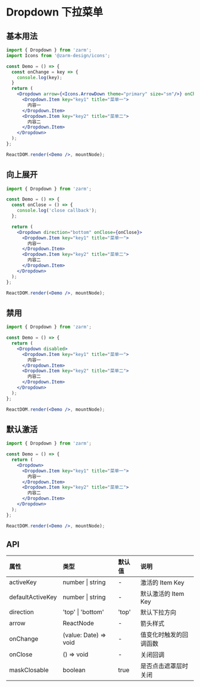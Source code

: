 # Dropdown 下拉菜单

## 基本用法

```jsx
import { Dropdown } from 'zarm';
import Icons from '@zarm-design/icons';

const Demo = () => {
  const onChange = key => {
    console.log(key);
  }
  return (
    <Dropdown arrow={<Icons.ArrowDown theme="primary" size="sm"/>} onChange={onChange}>
      <Dropdown.Item key="key1" title="菜单一">
        内容一
      </Dropdown.Item>
      <Dropdown.Item key="key2" title="菜单二">
        内容二
      </Dropdown.Item>
    </Dropdown>
  );
};

ReactDOM.render(<Demo />, mountNode);
```

## 向上展开

```jsx
import { Dropdown } from 'zarm';

const Demo = () => {
  const onClose = () => {
    console.log('close callback');
  };

  return (
    <Dropdown direction="bottom" onClose={onClose}>
      <Dropdown.Item key="key1" title="菜单一">
        内容一
      </Dropdown.Item>
      <Dropdown.Item key="key2" title="菜单二">
        内容二
      </Dropdown.Item>
    </Dropdown>
  );
};

ReactDOM.render(<Demo />, mountNode);
```

## 禁用

```jsx
import { Dropdown } from 'zarm';

const Demo = () => {
  return (
    <Dropdown disabled>
      <Dropdown.Item key="key1" title="菜单一">
        内容一
      </Dropdown.Item>
      <Dropdown.Item key="key2" title="菜单二">
        内容二
      </Dropdown.Item>
    </Dropdown>
  );
};

ReactDOM.render(<Demo />, mountNode);
```

## 默认激活

```jsx
import { Dropdown } from 'zarm';

const Demo = () => {
  return (
    <Dropdown>
      <Dropdown.Item key="key1" title="菜单一">
        内容一
      </Dropdown.Item>
      <Dropdown.Item key="key2" title="菜单二">
        内容二
      </Dropdown.Item>
    </Dropdown>
  );
};

ReactDOM.render(<Demo />, mountNode);
```

## API

| 属性             | 类型                  | 默认值 | 说明                   |
| :--------------- | :-------------------- | :----- | :--------------------- |
| activeKey        | number \| string       | -      | 激活的 Item Key        |
| defaultActiveKey | number \| string        | -      | 默认激活的 Item Key    |
| direction        | 'top' \| 'bottom'     | 'top'  | 默认下拉方向           |
| arrow            | ReactNode             | -      | 箭头样式               |
| onChange         | (value: Date) => void | -      | 值变化时触发的回调函数 |
| onClose          | () => void            | -      | 关闭回调               |
| maskClosable          | boolean            | true     | 是否点击遮罩层时关闭               |
